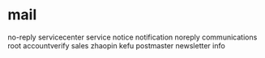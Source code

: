 mail
====
no-reply
servicecenter
service
notice
notification
noreply
communications
root
accountverify
sales
zhaopin
kefu
postmaster
newsletter
info

